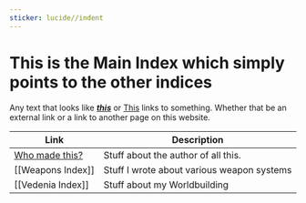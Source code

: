 ```yaml
---
sticker: lucide//indent
---
```

# This is the Main Index which simply points to the other indices

Any text that looks like [***this***](https://www.merriam-webster.com/dictionary/example) or [This](Example) links to something. Whether that be an external link or a link to another page on this website.

| Link                           | Description                                |
| ------------------------------ | ------------------------------------------ |
| [Who made this?](Who%20Am%20I) | Stuff about the author of all this.        |
| [[Weapons Index]]              | Stuff I wrote about various weapon systems |
| [[Vedenia Index]]              | Stuff about my Worldbuilding               | 

